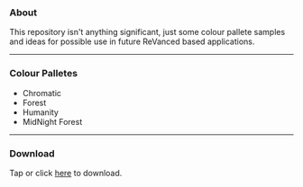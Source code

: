 ### About
This repository isn't anything significant, just some colour pallete samples and ideas for possible use in future ReVanced based applications.

---

### Colour Palletes
- Chromatic
- Forest
- Humanity
- MidNight Forest

---

### Download
Tap or click [here](https://Google.com/404) to download.
